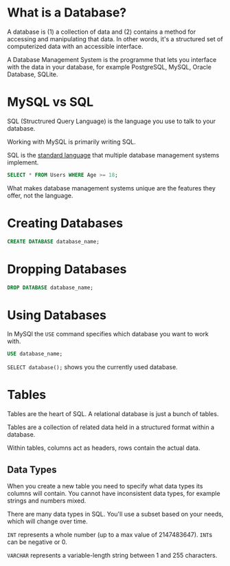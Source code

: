 # What is a Database?

A database is (1) a collection of data and (2) contains a method for accessing and manipulating that data. In other words, it's a structured set of computerized data with an accessible interface.

A Database Management System is the programme that lets you interface with the data in your database, for example PostgreSQL, MySQL, Oracle Database, SQLite.

# MySQL vs SQL

SQL (Structrured Query Language) is the language you use to talk to your database.

Working with MySQL is primarily writing SQL.

SQL is the [standard language](https://www.iso.org/standard/63555.html) that multiple database management systems implement.

```SQL
SELECT * FROM Users WHERE Age >= 18;
```

What makes database management systems unique are the features they offer, not the language.

# Creating Databases

```SQL
CREATE DATABASE database_name;
```

# Dropping Databases

```SQL
DROP DATABASE database_name;
```

# Using Databases

In MySQl the `USE` command specifies which database you want to work with.

```SQL
USE database_name;
```

`SELECT database();` shows you the currently used database.

# Tables

Tables are the heart of SQL. A relational database is just a bunch of tables.

Tables are a collection of related data held in a structured format within a database.

Within tables, columns act as headers, rows contain the actual data.

## Data Types

When you create a new table you need to specify what data types its columns will contain. You cannot have inconsistent data types, for example strings and numbers mixed.

There are many data types in SQL. You'll use a subset based on your needs, which will change over time.

`INT` represents a whole number (up to a max value of 2147483647). `INT`s can be negative or 0.

`VARCHAR` represents a variable-length string between 1 and 255 characters.
